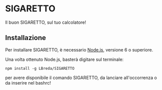 SIGARETTO
=========

Il buon SIGARETTO, sul tuo calcolatore!

Installazione
-------------
Per installare SIGARETTO, è necessario [Node.js](https://nodejs.org/it/),
versione 6 o superiore.

Una volta ottenuto Node.js, basterà digitare sul terminale:

`npm install -g LBreda/SIGARETTO`
 
per avere disponibile il comando SIGARETTO, da lanciare all'occorrenza o
da inserire nel bashrc!